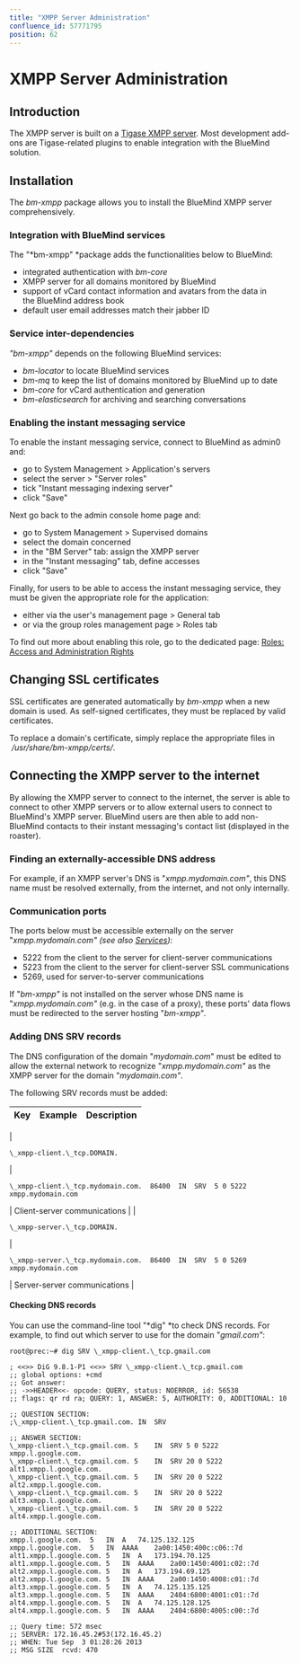 ```yaml
---
title: "XMPP Server Administration"
confluence_id: 57771795
position: 62
---
```

# XMPP Server Administration


## Introduction

The XMPP server is built on a [Tigase XMPP server](http://www.tigase.org/). Most development add-ons are Tigase-related plugins to enable integration with the BlueMind solution.


## Installation

The *bm-xmpp* package allows you to install the BlueMind XMPP server comprehensively.

### Integration with BlueMind services

The "*bm-xmpp" *package adds the functionalities below to BlueMind:

- integrated authentication with *bm-core*
- XMPP server for all domains monitored by BlueMind
- support of vCard contact information and avatars from the data in the BlueMind address book 
- default user email addresses match their jabber ID


### Service inter-dependencies

*"bm-xmpp"* depends on the following BlueMind services:

- *bm-locator* to locate BlueMind services
- *bm-mq* to keep the list of domains monitored by BlueMind up to date
- *bm-core* for vCard authentication and generation
- *bm-elasticsearch* for archiving and searching conversations


### Enabling the instant messaging service 

To enable the instant messaging service, connect to BlueMind as admin0 and:

- go to System Management > Application's servers
- select the server > "Server roles"
- tick "Instant messaging indexing server"
- click "Save"


Next go back to the admin console home page and:

- go to System Management > Supervised domains
- select the domain concerned
- in the "BM Server" tab: assign the XMPP server
- in the "Instant messaging" tab, define accesses
- click "Save"


Finally, for users to be able to access the instant messaging service, they must be given the appropriate role for the application:

- either via the user's management page > General tab
- or via the group roles management page > Roles tab


To find out more about enabling this role, go to the dedicated page: [Roles: Access and Administration Rights](/Guide_de_l_administrateur/Gestion_des_entites/Utilisateurs/Les_rôles_droits_d_accès_et_d_administration/)

## Changing SSL certificates

SSL certificates are generated automatically by *bm-xmpp* when a new domain is used. As self-signed certificates, they must be replaced by valid certificates.

To replace a domain's certificate, simply replace the appropriate files in  */usr/share/bm-xmpp/certs/*.

## Connecting the XMPP server to the internet

By allowing the XMPP server to connect to the internet, the server is able to connect to other XMPP servers or to allow external users to connect to BlueMind's XMPP server. BlueMind users are then able to add non-BlueMind contacts to their instant messaging's contact list (displayed in the roaster). 

### Finding an externally-accessible DNS address

For example, if an XMPP server's DNS is "*xmpp.mydomain.com"*, this DNS name must be resolved externally, from the internet, and not only internally.

### Communication ports

The ports below must be accessible externally on the server "*xmpp.mydomain.com" (see also [Services](/Guide_de_l_administrateur/Présentation_du_produit/Les_services/))*:

- 5222 from the client to the server for client-server communications
- 5223 from the client to the server for client-server SSL communications
- 5269, used for server-to-server communications 


If "*bm-xmpp"* is not installed on the server whose DNS name is "*xmpp.mydomain.com"* (e.g. in the case of a proxy), these ports' data flows must be redirected to the server hosting "*bm-xmpp"*.

### Adding DNS SRV records

The DNS configuration of the domain "*mydomain.com*" must be edited to allow the external network to recognize "*xmpp.mydomain.com"* as the XMPP server for the domain "*mydomain.com"*.

The following SRV records must be added:

| Key | Example | Description |
| --- | --- | --- |
| 
```
\_xmpp-client.\_tcp.DOMAIN.
```
 | 
```
\_xmpp-client.\_tcp.mydomain.com.  86400  IN  SRV  5 0 5222  xmpp.mydomain.com
```
 | Client-server communications |
| 
```
\_xmpp-server.\_tcp.DOMAIN.
```
 | 
```
\_xmpp-server.\_tcp.mydomain.com.  86400  IN  SRV  5 0 5269  xmpp.mydomain.com
```
 | Server-server communications |

#### Checking DNS records

You can use the command-line tool "*dig" *to check DNS records. For example, to find out which server to use for the domain "*gmail.com"*:

```
root@prec:~# dig SRV \_xmpp-client.\_tcp.gmail.com

; <<>> DiG 9.8.1-P1 <<>> SRV \_xmpp-client.\_tcp.gmail.com
;; global options: +cmd
;; Got answer:
;; ->>HEADER<<- opcode: QUERY, status: NOERROR, id: 56538
;; flags: qr rd ra; QUERY: 1, ANSWER: 5, AUTHORITY: 0, ADDITIONAL: 10

;; QUESTION SECTION:
;\_xmpp-client.\_tcp.gmail.com.	IN	SRV

;; ANSWER SECTION:
\_xmpp-client.\_tcp.gmail.com. 5	IN	SRV	5 0 5222 xmpp.l.google.com.
\_xmpp-client.\_tcp.gmail.com. 5	IN	SRV	20 0 5222 alt1.xmpp.l.google.com.
\_xmpp-client.\_tcp.gmail.com. 5	IN	SRV	20 0 5222 alt2.xmpp.l.google.com.
\_xmpp-client.\_tcp.gmail.com. 5	IN	SRV	20 0 5222 alt3.xmpp.l.google.com.
\_xmpp-client.\_tcp.gmail.com. 5	IN	SRV	20 0 5222 alt4.xmpp.l.google.com.

;; ADDITIONAL SECTION:
xmpp.l.google.com.	5	IN	A	74.125.132.125
xmpp.l.google.com.	5	IN	AAAA	2a00:1450:400c:c06::7d
alt1.xmpp.l.google.com.	5	IN	A	173.194.70.125
alt1.xmpp.l.google.com.	5	IN	AAAA	2a00:1450:4001:c02::7d
alt2.xmpp.l.google.com.	5	IN	A	173.194.69.125
alt2.xmpp.l.google.com.	5	IN	AAAA	2a00:1450:4008:c01::7d
alt3.xmpp.l.google.com.	5	IN	A	74.125.135.125
alt3.xmpp.l.google.com.	5	IN	AAAA	2404:6800:4001:c01::7d
alt4.xmpp.l.google.com.	5	IN	A	74.125.128.125
alt4.xmpp.l.google.com.	5	IN	AAAA	2404:6800:4005:c00::7d

;; Query time: 572 msec
;; SERVER: 172.16.45.2#53(172.16.45.2)
;; WHEN: Tue Sep  3 01:28:26 2013
;; MSG SIZE  rcvd: 470
```



